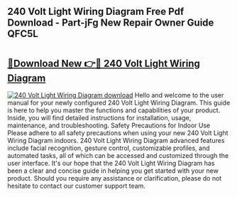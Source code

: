 ## 240 Volt Light Wiring Diagram Free Pdf Download - Part-jFg New Repair Owner Guide QFC5L

# <h2><a href="http://dft82tw.blite.top/?on=240+Volt+Light+Wiring+Diagram">🔗Download New 👉🔴 240 Volt Light Wiring Diagram</a></h2>

[![240 Volt Light Wiring Diagram download](https://i.imgur.com/lujVjoI.png)](http://dft82tw.blite.top/?on=240+Volt+Light+Wiring+Diagram)
Hello and welcome to the user manual for your newly configured 240 Volt Light Wiring Diagram. This guide is here to help you master the functions and capabilities of your product. Inside, you will find detailed instructions for installation, usage, maintenance, and troubleshooting. Safety Precautions for Indoor Use Please adhere to all safety precautions when using your new 240 Volt Light Wiring Diagram indoors. 240 Volt Light Wiring Diagram advanced features include facial recognition, gesture control, customizable profiles, and automated tasks, all of which can be accessed and customized through the user interface. It's our hope that the 240 Volt Light Wiring Diagram has been a clear and concise guide in helping you get started with your new product. Should you require any assistance or clarification, please do not hesitate to contact our customer support team.
